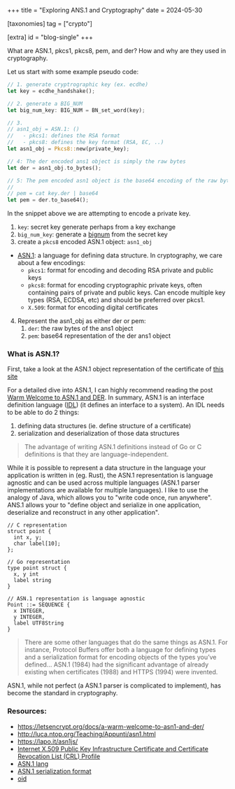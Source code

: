 +++
title = "Exploring ANS.1 and Cryptography"
date = 2024-05-30

[taxonomies]
tag = ["crypto"]

[extra]
id = "blog-single"
+++

What are ASN.1, pkcs1, pkcs8, pem, and der? How and why are they used in cryptography.

<!-- more -->

Let us start with some example pseudo code:

```rust
// 1. generate cryptrographic key (ex. ecdhe)
let key = ecdhe_handshake();

// 2. generate a BIG_NUM
let big_num_key: BIG_NUM = BN_set_word(key);

// 3.
// asn1_obj = ASN.1: ()
//   - pkcs1: defines the RSA format
//   - pkcs8: defines the key format (RSA, EC, ..)
let asn1_obj = Pkcs8::new(private_key);

// 4: The der encoded ans1 object is simply the raw bytes
let der = asn1_obj.to_bytes();

// 5: The pem encoded asn1 object is the base64 encoding of the raw bytes
//
// pem = cat key.der | base64
let pem = der.to_base64();
```

In the snippet above we are attempting to encode a private key.
1. `key`: secret key generate perhaps from a key exchange
2. `big_num_key`: generate a [bignum](https://docs.openssl.org/1.0.2/man3/bn/#synopsis) from the
   secret key
3.  create a `pkcs8` encoded ASN.1 object: `asn1_obj`
  - [ASN.1](https://en.wikipedia.org/wiki/ASN.1): a language for defining data structure.
    In cryptography, we care about a few encodings:
      - `pkcs1`: format for encoding and decoding RSA private and public keys
      - `pkcs8`: format for encoding cryptographic private keys, often containing pairs of private
        and public keys. Can encode multiple key types (RSA, ECDSA, etc) and should be preferred
        over pkcs1.
      - `X.509`: format for encoding digital certificates
4. Represent the asn1_obj as either der or pem:
    1. `der`: the raw bytes of the ans1 object
    1. `pem`: base64 representation of the der ans1 object

### What is ASN.1?
First, take a look at the ASN.1 object representation of the certificate of [this site](https://lapo.it/asn1js/#MIIDoTCCA0egAwIBAgIQXQaw3dOjYeUOAEXcx7NKfzAKBggqhkjOPQQDAjA7MQswCQYDVQQGEwJVUzEeMBwGA1UEChMVR29vZ2xlIFRydXN0IFNlcnZpY2VzMQwwCgYDVQQDEwNXRTEwHhcNMjQwOTIzMTUwMDI4WhcNMjQxMjIyMTUwMDI3WjAVMRMwEQYDVQQDEwp0b2lkaXUuY29tMFkwEwYHKoZIzj0CAQYIKoZIzj0DAQcDQgAEk5N_4mwUFBbfq_DwqGxTtZDXQ-G_F9y9e5NYaXWS2HQsh6UwPMLrQRwlQ77OsWBW_z-HKtRwsY9QgrMVISYVlqOCAlEwggJNMA4GA1UdDwEB_wQEAwIHgDATBgNVHSUEDDAKBggrBgEFBQcDATAMBgNVHRMBAf8EAjAAMB0GA1UdDgQWBBSfYjReoEA85TK6jSVwxd2HjyfElzAfBgNVHSMEGDAWgBSQd5I1Z8T_qMyp5nvZgHl7zJP5ODBeBggrBgEFBQcBAQRSMFAwJwYIKwYBBQUHMAGGG2h0dHA6Ly9vLnBraS5nb29nL3Mvd2UxL1hRWTAlBggrBgEFBQcwAoYZaHR0cDovL2kucGtpLmdvb2cvd2UxLmNydDAjBgNVHREEHDAaggp0b2lkaXUuY29tggwqLnRvaWRpdS5jb20wEwYDVR0gBAwwCjAIBgZngQwBAgEwNgYDVR0fBC8wLTAroCmgJ4YlaHR0cDovL2MucGtpLmdvb2cvd2UxL1BDVWVRVmlRbFljLmNybDCCAQQGCisGAQQB1nkCBAIEgfUEgfIA8AB2AHb_iD8KtvuVUcJhzPWHujS0pM27KdxoQgqf5mdMWjp0AAABkh-c4_QAAAQDAEcwRQIhAJwMeBGNP9ofyl-PQ0AuL4qSkz9clmmZ175jDZYcNPSFAiBtZVemYmFbhFOch99Kq1EvAX4i_CroxuMRCJowzxitUgB2AEiw42vapkc0D-VqAvqdMOscUgHLVt0sgdm7v6s52IRzAAABkh-c5B4AAAQDAEcwRQIhAIh7iC-IxstglYu3qnIplFopHD6ixr3aAHyv5sZWTKEeAiAY_zjE9cj-pVehys2Sx0MZMnRVmmecrhNu0bDaA2P3HDAKBggqhkjOPQQDAgNIADBFAiEAvXutcWdEDhwh0yA6wxuYjWK-Z_ESF-apfTM8UZ340psCIAy2V8z3q5dPnyJ-hLfwQDh4yX5mD8yyTmwCirr12FwK)

For a detailed dive into ASN.1, I can highly recommend reading the post
[Warm Welcome to ASN.1 and DER](https://letsencrypt.org/docs/a-warm-welcome-to-asn1-and-der). In summary,
ASN.1 is an interface definition language
([IDL](https://en.wikipedia.org/wiki/Interface_description_language)) (it defines an interface to a
system). An IDL needs to be able to do 2 things:
1. defining data structures (ie. define structure of a certificate)
1. serialization and deserialization of those data structures


> The advantage of writing ASN.1 definitions instead of Go or C definitions is that they are
> language-independent.

While it is possible to represent a data structure in the language your application is written in
(eg. Rust), the ASN.1 representation is language agnostic and can be used across multiple languages
(ASN.1 parser implementations are available for multiple languages).  I like to use the analogy of
Java, which allows you to "write code once, run anywhere". ANS.1 allows your to "define object and
serialize in one application, deserialize and reconstruct in any other application".

```
// C representation
struct point {
  int x, y;
  char label[10];
};

// Go representation
type point struct {
  x, y int
  label string
}

// ASN.1 representation is language agnostic
Point ::= SEQUENCE {
  x INTEGER,
  y INTEGER,
  label UTF8String
}
```

> There are some other languages that do the same things as ASN.1. For instance, Protocol Buffers
> offer both a language for defining types and a serialization format for encoding objects of the
> types you’ve defined... ASN.1 (1984) had the significant advantage of already existing when
> certificates (1988) and HTTPS (1994) were invented.


ASN.1, while not perfect (a ASN.1 parser is complicated to implement), has become the
standard in cryptography.

### Resources:
- https://letsencrypt.org/docs/a-warm-welcome-to-asn1-and-der/
- http://luca.ntop.org/Teaching/Appunti/asn1.html
- https://lapo.it/asn1js/
- [Internet X.509 Public Key Infrastructure Certificate and Certificate Revocation List (CRL) Profile](https://datatracker.ietf.org/doc/html/rfc5280)
- [ASN.1 lang](https://www.itu.int/rec/T-REC-X.680)
- [ASN.1 serialization format](https://www.itu.int/rec/T-REC-X.690)
- [oid](http://oid-info.com/get/1.3.6.1.4.1.11129)
